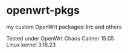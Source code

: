 # openwrt-pkgs
my custom OpenWrt packages: lirc and others

Tested under OpenWrt Chaos Calmer 15.05  
Linux kernel 3.18.23
